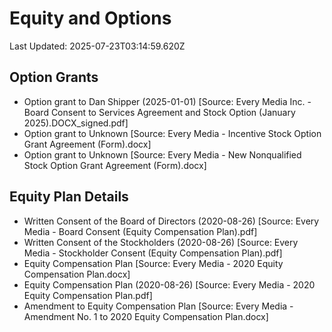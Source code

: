 # Equity and Options
Last Updated: 2025-07-23T03:14:59.620Z

## Option Grants
- Option grant to Dan Shipper (2025-01-01) [Source: Every Media Inc. - Board Consent to Services Agreement and Stock Option (January 2025).DOCX_signed.pdf]
- Option grant to Unknown [Source: Every Media - Incentive Stock Option Grant Agreement (Form).docx]
- Option grant to Unknown [Source: Every Media - New Nonqualified Stock Option Grant Agreement (Form).docx]

## Equity Plan Details
- Written Consent of the Board of Directors (2020-08-26) [Source: Every Media - Board Consent (Equity Compensation Plan).pdf]
- Written Consent of the Stockholders (2020-08-26) [Source: Every Media - Stockholder Consent (Equity Compensation Plan).pdf]
- Equity Compensation Plan [Source: Every Media - 2020 Equity Compensation Plan.docx]
- Equity Compensation Plan (2020-08-26) [Source: Every Media - 2020 Equity Compensation Plan.pdf]
- Amendment to Equity Compensation Plan [Source: Every Media - Amendment No. 1 to 2020 Equity Compensation Plan.docx]

